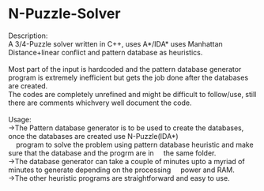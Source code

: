 # N-Puzzle-Solver
Description:<br/>
A 3/4-Puzzle solver written in C++, uses A*/IDA* uses Manhattan Distance+linear conflict and pattern database as heuristics.<br/>
<br/>
Most part of the input is hardcoded and the pattern database generator program is extremely inefficient but gets the job done
after the databases are created.<br/>
The codes are completely unrefined and might be difficult to follow/use, still there are comments whichvery well document the code.
<br/>
<br/>
Usage:<br/>
->The Pattern database generator is to be used to create the databases, once the databases are created use N-Puzzle(IDA*)<br/>
&nbsp;&nbsp;&nbsp;&nbsp;program to solve the problem using pattern database heuristic and make sure that the database and the progrm are in &nbsp;&nbsp;&nbsp;&nbsp;the same folder.<br/>
->The database generator can take a couple of minutes upto a myriad of minutes to generate depending on the processing &nbsp;&nbsp;&nbsp;&nbsp;power and RAM.<br/>
->The other heuristic programs are straightforward and easy to use.

